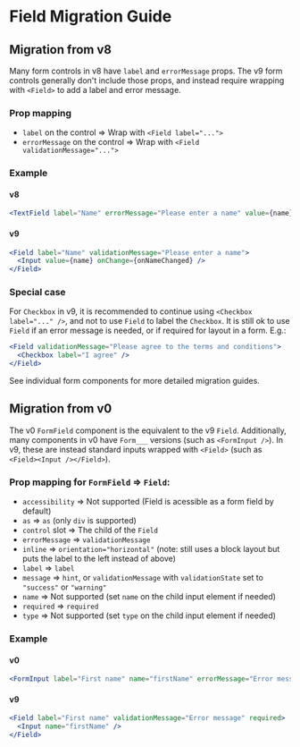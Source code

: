# Field Migration Guide

## Migration from v8

Many form controls in v8 have `label` and `errorMessage` props. The v9 form controls generally don't include those props, and instead require wrapping with `<Field>` to add a label and error message.

### Prop mapping

- `label` on the control => Wrap with `<Field label="...">`
- `errorMessage` on the control => Wrap with `<Field validationMessage="...">`

### Example

#### v8

```jsx
<TextField label="Name" errorMessage="Please enter a name" value={name} onChange={onNameChanged} />
```

#### v9

```jsx
<Field label="Name" validationMessage="Please enter a name">
  <Input value={name} onChange={onNameChanged} />
</Field>
```

### Special case

For `Checkbox` in v9, it is recommended to continue using `<Checkbox label="..." />`, and not to use `Field` to label the `Checkbox`. It is still ok to use `Field` if an error message is needed, or if required for layout in a form. E.g.:

```jsx
<Field validationMessage="Please agree to the terms and conditions">
  <Checkbox label="I agree" />
</Field>
```

See individual form components for more detailed migration guides.

## Migration from v0

The v0 `FormField` component is the equivalent to the v9 `Field`. Additionally, many components in v0 have `Form___` versions (such as `<FormInput />`). In v9, these are instead standard inputs wrapped with `<Field>` (such as `<Field><Input /></Field>`).

### Prop mapping for `FormField` => `Field`:

- `accessibility` => Not supported (Field is acessible as a form field by default)
- `as` => `as` (only `div` is supported)
- `control` slot => The child of the `Field`
- `errorMessage` => `validationMessage`
- `inline` => `orientation="horizontal"` (note: still uses a block layout but puts the label to the left instead of above)
- `label` => `label`
- `message` => `hint`, or `validationMessage` with `validationState` set to `"success"` or `"warning"`
- `name` => Not supported (set `name` on the child input element if needed)
- `required` => `required`
- `type` => Not supported (set `type` on the child input element if needed)

### Example

#### v0

```jsx
<FormInput label="First name" name="firstName" errorMessage="Error message" required />
```

#### v9

```jsx
<Field label="First name" validationMessage="Error message" required>
  <Input name="firstName" />
</Field>
```
